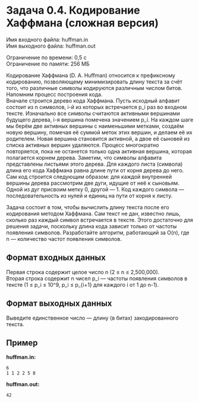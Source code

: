 # Задача 0.4. Кодирование Хаффмана (сложная версия)

Имя входного файла: huffman.in  
Имя выходного файла: huffman.out  

Ограничение по времени: 0,5 с  
Ограничение по памяти: 256 МБ  

Кодирование Хаффмана (D. A. Huffman) относится к префиксному кодированию, позволяющему минимизировать длину текста за счёт того, что различные символы кодируются различным числом битов. Напомним процесс построения кода.  
Вначале строится дерево кода Хаффмана. Пусть исходный алфавит состоит из n символов, i-й из которых встречается p_i раз во входном тексте. Изначально все символы считаются активными вершинами будущего дерева, i-я вершина помечена значением p_i. На каждом шаге мы берём две активных вершины с наименьшими метками, создаём новую вершину, помечая её суммой меток этих вершин, и делаем её их родителем. Новая вершина становится активной, а двое её сыновей из списка активных вершин удаляются. Процесс многократно повторяется, пока не останется только одна активная вершина, которая полагается корнем дерева. Заметим, что символы алфавита представлены листьями этого дерева. Для каждого листа (символа) длина его кода Хаффмана равна длине пути от корня дерева до него.  
Сам код строится следующим образом: для каждой внутренней вершины дерева рассмотрим две дуги, идущие от неё к сыновьям. Одной из дуг присвоим метку 0, другой — 1. Код каждого символа — последовательность из нулей и единиц на пути от корня к листу.  

Задача состоит в том, чтобы вычислить длину текста после его кодирования методом Хаффмана. Сам текст не дан, известно лишь, сколько раз каждый символ встречается в тексте. Этого достаточно для решения задачи, поскольку длина кода зависит только от частоты появления символов. Разработайте алгоритм, работающий за O(n), где n — количество частот появления символов.  

## Формат входных данных

Первая строка содержит целое число n (2 ≤ n ≤ 2,500,000).  
Вторая строка содержит n чисел p_i — частоты появления символов в тексте (1 ≤ p_i ≤ 10^9, p_i ≤ p_{i+1} для каждого i от 1 до n-1).  

## Формат выходных данных

Выведите единственное число — длину (в битах) закодированного текста.

## Пример

**huffman.in:**
```
6
1 1 2 2 5 8
```

**huffman.out:**
```
42
``` 
```
